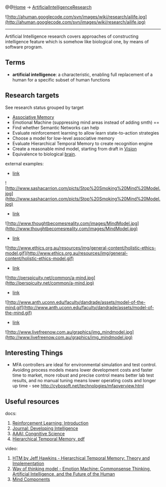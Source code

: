 @@[Home](Home.md) -> [ArtificialIntelligenceResearch](ArtificialIntelligenceResearch.md)

![http://ahuman.googlecode.com/svn/images/wiki/research/ailife.jpg](http://ahuman.googlecode.com/svn/images/wiki/research/ailife.jpg)

---


Artificial Intelligence research covers approaches of constructing intelligence feature which is somehow like biological one, by means of software program.

## Terms ##

  * **artificial intelligence**: a characteristic, enabling full replacement of a human for a specific subset of human functions

## Research targets ##

See research status grouped by target

  * [Associative Memory](AssociativeMemoryResearch.md)
  * Emotional Machine (suppressing mind areas instead of adding smth) ==
  * Find whether Semantic Networks can help
  * Evaluate reinforcement learning to allow learn state-to-action strategies
  * Choose a model for low-level associative memory
  * Evaluate Hierarchical Temporal Memory to create recognition engine
  * Create a reasonable mind model, starting from draft in [Vision](ProjectVision.md)
  * Equivalence to biological [brain](Brainparts.md).

external examples:

  * [link](http://www.sashacarrion.com/picts/Stop%20Smoking%20Mind%20Model.jpg)

![http://www.sashacarrion.com/picts/Stop%20Smoking%20Mind%20Model.jpg](http://www.sashacarrion.com/picts/Stop%20Smoking%20Mind%20Model.jpg)

  * [link](http://www.thoughtbecomesreality.com/images/MindModel.jpg)

![http://www.thoughtbecomesreality.com/images/MindModel.jpg](http://www.thoughtbecomesreality.com/images/MindModel.jpg)

  * [link](http://www.ethics.org.au/resources/img/general-content/holistic-ethics-model.gif)

![http://www.ethics.org.au/resources/img/general-content/holistic-ethics-model.gif](http://www.ethics.org.au/resources/img/general-content/holistic-ethics-model.gif)

  * [link](http://perspicuity.net/common/a-mind.jpg)

![http://perspicuity.net/common/a-mind.jpg](http://perspicuity.net/common/a-mind.jpg)

  * [link](http://www.anth.uconn.edu/faculty/dandrade/assets/model-of-the-mind.gif)

![http://www.anth.uconn.edu/faculty/dandrade/assets/model-of-the-mind.gif](http://www.anth.uconn.edu/faculty/dandrade/assets/model-of-the-mind.gif)

  * [link](http://www.livefreenow.com.au/graphics/img_mindmodel.jpg)

![http://www.livefreenow.com.au/graphics/img_mindmodel.jpg](http://www.livefreenow.com.au/graphics/img_mindmodel.jpg)

## Interesting Things ##

  * MFA controllers are ideal for environmental simulation and test control. Avoiding process models means lower development costs and faster time to market, more robust and precise control means better lab test results, and no manual tuning means lower operating costs and longer up time - see http://cybosoft.net/technologies/mfaoverview.html

## Useful resources ##

docs:
  1. [Reinforcement Learning: Introduction](http://www.cs.ualberta.ca/~sutton/book/ebook/the-book.html)
  1. [Journal: Developing Intelligence](http://scienceblogs.com/developingintelligence)
  1. [AAAI: Congnitive Science](http://www.aaai.org/AITopics/pmwiki/pmwiki.php/AITopics/CognitiveScience)
  1. [Hierarchical Temporal Memory, pdf](http://www.numenta.com/Numenta_HTM_Concepts.pdf)

video:
  1. [HTM by Jeff Hawkins - Hierarchical Temporal Memory: Theory and Implementation](http://video.google.com/videoplay?docid=-2500845581503718756)
  1. [Way of thinking model - Emotion Machine: Commonsense Thinking, Artificial Intelligence, and the Future of the Human](http://mitworld.mit.edu/video/484)
  1. [Mind Components](http://www.youtube.com/watch?v=HVGlfcP3ATI)
